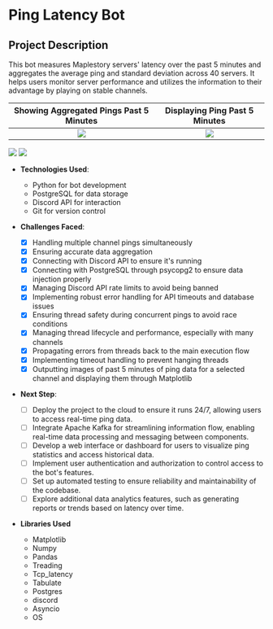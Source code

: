 # Ping Latency Bot

## Project Description
This bot measures Maplestory servers' latency over the past 5 minutes and aggregates the average ping and standard deviation across 40 servers. It helps users monitor server performance and utilizes the information to their advantage by playing on stable channels.

Showing Aggregated Pings Past 5 Minutes             |  Displaying Ping Past 5 Minutes
:-------------------------:|:-------------------------:
![](https://github.com/Alexny1992/latency_bot/blob/master/check_ping.gif)  |  ![](https://github.com/Alexny1992/latency_bot/blob/master/ping_graph.gif)


![](https://github.com/Alexny1992/latency_bot/blob/master/check_ping.gif) ![](https://github.com/Alexny1992/latency_bot/blob/master/ping_graph.gif)

- **Technologies Used**: 
  - Python for bot development
  - PostgreSQL for data storage
  - Discord API for interaction
  - Git for version control

- **Challenges Faced**:
  - [x] Handling multiple channel pings simultaneously
  - [x] Ensuring accurate data aggregation
  - [x] Connecting with Discord API to ensure it's running
  - [x] Connecting with PostgreSQL through psycopg2 to ensure data injection properly
  - [x] Managing Discord API rate limits to avoid being banned
  - [x] Implementing robust error handling for API timeouts and database issues
  - [x] Ensuring thread safety during concurrent pings to avoid race conditions
  - [x] Managing thread lifecycle and performance, especially with many channels
  - [x] Propagating errors from threads back to the main execution flow
  - [x] Implementing timeout handling to prevent hanging threads
  - [x] Outputting images of past 5 minutes of ping data for a selected channel and displaying them through Matplotlib
    
- **Next Step**: 
  - [ ] Deploy the project to the cloud to ensure it runs 24/7, allowing users to access real-time ping data.
  - [ ] Integrate Apache Kafka for streamlining information flow, enabling real-time data processing and messaging between components.
  - [ ] Develop a web interface or dashboard for users to visualize ping statistics and access historical data.
  - [ ] Implement user authentication and authorization to control access to the bot's features.
  - [ ] Set up automated testing to ensure reliability and maintainability of the codebase.
  - [ ] Explore additional data analytics features, such as generating reports or trends based on latency over time.
    
- **Libraries Used**
  - Matplotlib
  - Numpy
  - Pandas
  - Treading
  - Tcp_latency
  - Tabulate
  - Postgres
  - discord
  - Asyncio
  - OS


